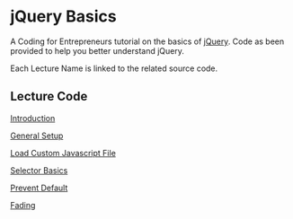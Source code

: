 jQuery Basics
=========

A Coding for Entrepreneurs tutorial on the basics of [jQuery](http://jquery.com). Code as been provided to help you better understand jQuery. 

Each Lecture Name is linked to the related source code.

## Lecture Code
[Introduction](../../tree/7ff1ecc0a7634fc8345b7593b7ef30b297c80818)

[General Setup](../../tree/9d5cc88bd19ce2b9f88289b7587da1487ed17827)

[Load Custom Javascript File](../../tree/b0f20ea53bb915cc226fd0c3e2857909d66ff1d5)

[Selector Basics](../../tree/1db0a21b5e900c35e7604d6be047366922c2dd51)

[Prevent Default](../../tree/b369aee87f6b567538f271cb7d7d6b365add34cb)

[Fading](../../tree/14418f13338cb3986a5a289c3d0209877f96c201)
